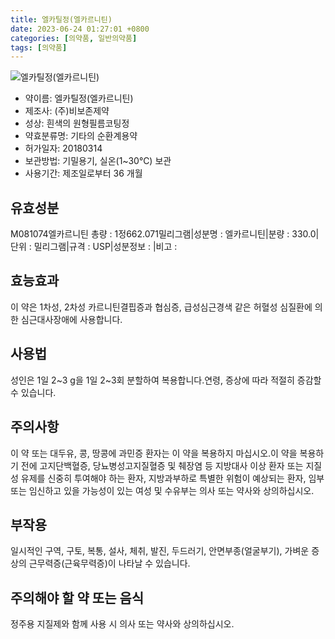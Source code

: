 ```yaml
---
title: 엘카틸정(엘카르니틴)
date: 2023-06-24 01:27:01 +0800
categories: [의약품, 일반의약품]
tags: [의약품]
---
```

![엘카틸정(엘카르니틴)](https://nedrug.mfds.go.kr/pbp/cmn/itemImageDownload/152734921040200053)

- 약이름: 엘카틸정(엘카르니틴)
- 제조사: (주)비보존제약
- 성상: 흰색의 원형필름코팅정
- 약효분류명: 기타의 순환계용약
- 허가일자: 20180314
- 보관방법: 기밀용기, 실온(1~30℃) 보관
- 사용기간: 제조일로부터 36 개월
## 유효성분
M081074엘카르니틴
총량 : 1정662.071밀리그램|성분명 : 엘카르니틴|분량 : 330.0|단위 : 밀리그램|규격 : USP|성분정보 : |비고 :
## 효능효과
이 약은 1차성, 2차성 카르니틴결핍증과 협심증, 급성심근경색 같은 허혈성 심질환에 의한 심근대사장애에 사용합니다.
## 사용법
성인은 1일 2~3 g을 1일 2~3회 분할하여 복용합니다.연령, 증상에 따라 적절히 증감할 수 있습니다.
## 주의사항
이 약 또는 대두유, 콩, 땅콩에 과민증 환자는 이 약을 복용하지 마십시오.이 약을 복용하기 전에 고지단백혈증, 당뇨병성고지질혈증 및 췌장염 등 지방대사 이상 환자 또는 지질성 유제를 신중히 투여해야 하는 환자, 지방과부하로 특별한 위험이 예상되는 환자, 임부 또는 임신하고 있을 가능성이 있는 여성 및 수유부는 의사 또는 약사와 상의하십시오.
## 부작용
일시적인 구역, 구토, 복통, 설사, 체취, 발진, 두드러기, 안면부종(얼굴부기), 가벼운 증상의 근무력증(근육무력증)이 나타날 수 있습니다.
## 주의해야 할 약 또는 음식
정주용 지질제와 함께 사용 시 의사 또는 약사와 상의하십시오.
